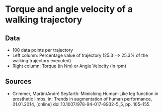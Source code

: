 # Torque and angle velocity of a walking trajectory

## Data
* 100 data points per trajectory
* Left column: Percentage value of trajectory (25.3 ==> 25.3% of the walking trajectory executed)
* Right column: Torque (in Nm) or Angle Velocity (in rpm)

## Sources 
* Grimmer, Martin/André Seyfarth: Mimicking Human-Like leg function in prosthetic limbs, in: Trends in augmentation of human performance, 01.01.2014, [online] doi:10.1007/978-94-017-8932-5_5, pp. 105–155.
